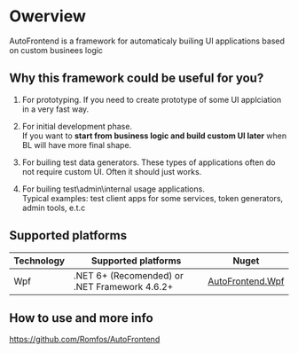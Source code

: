 # Owerview

AutoFrontend is a framework for automaticaly builing UI applications based on custom businees logic

## Why this framework could be useful for you?

1. For prototyping. If you need to create prototype of some UI applciation in a very fast way.

2. For initial development phase.  
   If you want to **start from business logic and build custom UI later** when BL will have more final shape.

3. For builing test data generators.
   These types of applications often do not require custom UI. Often it should just works.

4. For builing test\admin\internal usage applications.  
   Typical examples: test client apps for some services, token generators, admin tools, e.t.c

## Supported platforms

| Technology | Supported platforms                           | Nuget                                                               |
| ---------- | --------------------------------------------- | ------------------------------------------------------------------- |
| Wpf        | .NET 6+ (Recomended) or .NET Framework 4.6.2+ | [AutoFrontend.Wpf](https://www.nuget.org/packages/AutoFrontend.Wpf) |

## How to use and more info

https://github.com/Romfos/AutoFrontend
